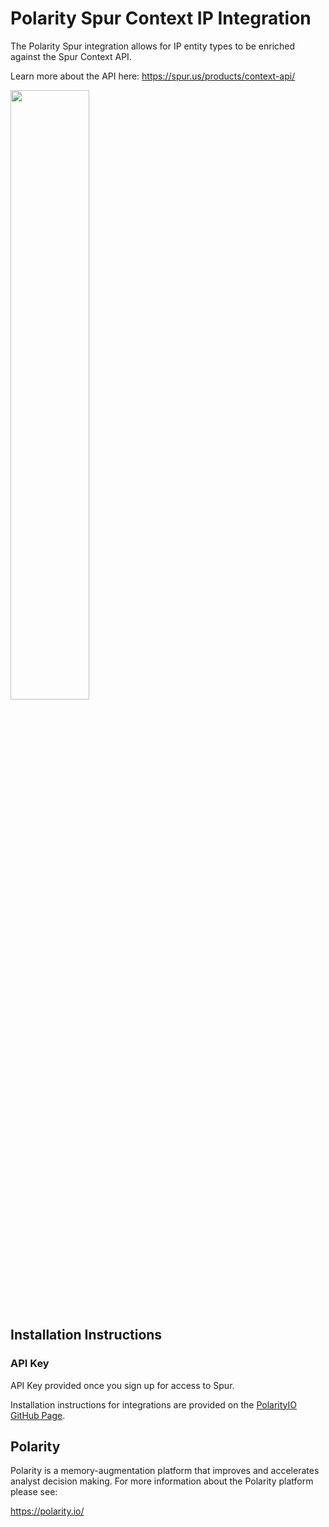 # Polarity Spur Context IP Integration

The Polarity Spur integration allows for IP entity types to be enriched against the Spur Context API.

Learn more about the API here: https://spur.us/products/context-api/

<img src="assets/overlay.png" width="50%">

## Installation Instructions

### API Key 
API Key provided once you sign up for access to Spur. 

Installation instructions for integrations are provided on the [PolarityIO GitHub Page](https://polarityio.github.io/).

## Polarity

Polarity is a memory-augmentation platform that improves and accelerates analyst decision making.  For more information about the Polarity platform please see:

https://polarity.io/
